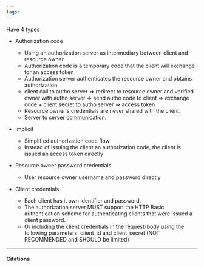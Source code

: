 ```yaml
---
tags: 
---
```

Have 4 types

- Authorization code
  - Using an authorization server as intermediary between client and resource owner
  - Authorization code is a temporary code that the client will exchange for an access token
  - Authorization server authenticates the resource owner and obtains authorization
  - client call to autho server => redirect to resource owner and verified owner with autho server => send autho code to client => exchange code + client secret to autho server => access token
  - Resource owner's credentials are never shared with the client.
  - Server to server communication.

- Implicit
  - Simplified authorization code flow
  - Instead of issuing the client an authorization code, the client is issued an access token directly
- Resource owner password credentials
  - User resource owner username and password directly
- Client credentials
  - Each client has it own identifier and password.
  - The authorization server MUST support the HTTP Basic authentication scheme for authenticating clients that were issued a client password.
  - Or including the client credentials in the request-body using the following parameters: client_id and client_secret (NOT RECOMMENDED and SHOULD be limited)

---

#### Citations